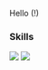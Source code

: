 Hello (!)


### Skills

![](https://skillicons.dev/icons?i=c,cpp,qt,php,html,css,linux)
![](https://skillicons.dev/icons?i=c)
<!--- icons from: https://github.com/tandpfun/skill-icons --->
